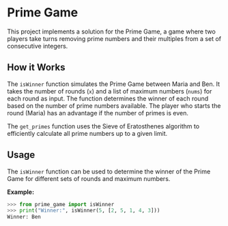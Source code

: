 # Prime Game

This project implements a solution for the Prime Game, a game where two players take turns removing prime numbers and their multiples from a set of consecutive integers.

## How it Works

The `isWinner` function simulates the Prime Game between Maria and Ben. It takes the number of rounds (`x`) and a list of maximum numbers (`nums`) for each round as input. The function determines the winner of each round based on the number of prime numbers available. The player who starts the round (Maria) has an advantage if the number of primes is even.

The `get_primes` function uses the Sieve of Eratosthenes algorithm to efficiently calculate all prime numbers up to a given limit.

## Usage

The `isWinner` function can be used to determine the winner of the Prime Game for different sets of rounds and maximum numbers.

**Example:**

```python
>>> from prime_game import isWinner
>>> print("Winner:", isWinner(5, [2, 5, 1, 4, 3]))
Winner: Ben
